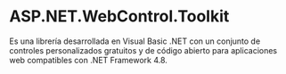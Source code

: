 # ASP.NET.WebControl.Toolkit
Es una librería desarrollada en Visual Basic .NET con un conjunto de controles personalizados gratuitos y de código abierto para aplicaciones web compatibles con .NET Framework 4.8.
